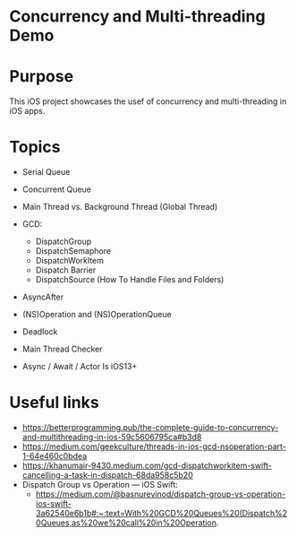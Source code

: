 # Concurrency and Multi-threading Demo

# Purpose

This iOS project showcases the usef of concurrency and multi-threading in iOS apps.

# Topics

- Serial Queue
- Concurrent Queue
- Main Thread vs. Background Thread (Global Thread)
- GCD:
    - DispatchGroup
    - DispatchSemaphore
    - DispatchWorkItem
    - Dispatch Barrier
    - DispatchSource (How To Handle Files and Folders)

- AsyncAfter
- (NS)Operation and (NS)OperationQueue
- Deadlock
- Main Thread Checker
- Async / Await / Actor Is iOS13+

# Useful links

- https://betterprogramming.pub/the-complete-guide-to-concurrency-and-multithreading-in-ios-59c5606795ca#b3d8
- https://medium.com/geekculture/threads-in-ios-gcd-nsoperation-part-1-64e460c0bdea
- https://khanumair-9430.medium.com/gcd-dispatchworkitem-swift-cancelling-a-task-in-dispatch-68da958c5b20
- Dispatch Group vs Operation — iOS Swift:
    - https://medium.com/@basnurevinod/dispatch-group-vs-operation-ios-swift-3a62540e6b1b#:~:text=With%20GCD%20Queues%20(Dispatch%20Queues,as%20we%20call%20in%20Operation.

